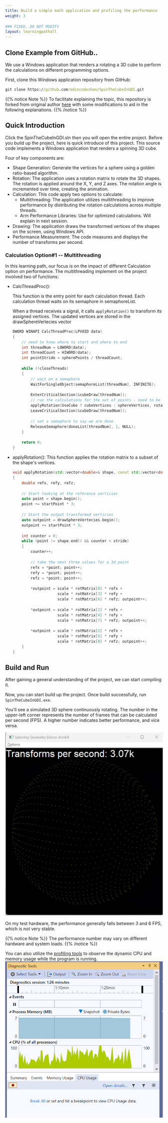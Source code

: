 ```yaml
---
title: Build a simple math application and profiling the performance
weight: 3

### FIXED, DO NOT MODIFY
layout: learningpathall
---
```


## Clone Example from GitHub..

We use a Windows application that renders a rotating a 3D cube to perform the calculations on different programming options.

First, clone this Windows application repository from GitHub:

```cmd
git clone https://github.com/odincodeshen/SpinTheCubeInGDI.git
```

{{% notice Note %}}
To facilitate explaining the topic, this repository is forked from original author [here](https://github.com/marcpems/SpinTheCubeInGDI) with some modifications to aid in the following explanations.
{{% /notice %}}

## Quick Introduction

Click the SpinTheCubeInGDI.sln then you will open the entire project.
Before you build up the project, here is quick introduce of this project.
This source code implements a Windows application that renders a spinning 3D cube.

Four of key components are:
 - Shape Generation: Generate the vertices for a sphere using a golden ratio-based algorithm.
 - Rotation: The application uses a rotation matrix to rotate the 3D shapes. The rotation is applied around the X, Y, and Z axes. The rotation angle is incremented over time, creating the animation.
 - Calculation: This code apply two options to calculate:
    - Multithreading: The application utilizes multithreading to improve performance by distributing the rotation calculations across multiple threads.
    - Arm Performance Libraries: Use for optimized calculations. Will explain in next session.
 - Drawing: The application draws the transformed vertices of the shapes on the screen, using Windows API.
 - Performance Measurement: The code measures and displays the number of transforms per second.


### Calculation Option#1 -- Multithreading

In this learning path, our focus is on the impact of different Calculation option on performance.
The multithreading implement on the project involved two of functions:
 - CalcThreadProc():
    
    This function is the entry point for each calculation thread.  Each calculation thread waits on its semaphore in semaphoreList.
   
    When a thread receives a signal, it calls `applyRotation()` to transform its assigned vertices. The updated vertices are stored in the drawSphereVertecies vector
   
    ```c++
    DWORD WINAPI CalcThreadProc(LPVOID data)
    {
        // need to know where to start and where to end
        int threadNum = LOWORD(data);
        int threadCount = HIWORD(data);
        int pointStride = spherePoints / threadCount;

        while (!closeThreads)
        {
            // wait on a semaphore
            WaitForSingleObject(semaphoreList[threadNum], INFINITE);

            EnterCriticalSection(&cubeDraw[threadNum]);
            // run the calculations for the set of points - need to be global
            applyRotation(UseCube ? cubeVertices : sphereVertices, rotationInX, threadNum * pointStride, pointStride);
            LeaveCriticalSection(&cubeDraw[threadNum]);

            // set a semaphore to say we are done
            ReleaseSemaphore(doneList[threadNum], 1, NULL);
        }

        return 0;
    }
    ```
 
 - applyRotation():
    This function applies the rotation matrix to a subset of the shape's vertices.
    ```c++
    void applyRotation(std::vector<double>& shape, const std::vector<double>& rotMatrix, int startPoint, int stride)
    {
        double refx, refy, refz;

        // Start looking at the reference verticies 
        auto point = shape.begin();
        point += startPoint * 3;

        // Start the output transformed verticies 
        auto outpoint = drawSphereVertecies.begin();
        outpoint += startPoint * 3;

        int counter = 0;
        while (point != shape.end() && counter < stride)
        {
            counter++;

            // take the next three values for a 3d point
            refx = *point; point++;
            refy = *point; point++;
            refz = *point; point++;

            *outpoint = scale * rotMatrix[0] * refx + 
                        scale * rotMatrix[3] * refy + 
                        scale * rotMatrix[6] * refz; outpoint++;

            *outpoint = scale * rotMatrix[1] * refx + 
                        scale * rotMatrix[4] * refy + 
                        scale * rotMatrix[7] * refz; outpoint++;

            *outpoint = scale * rotMatrix[2] * refx + 
                        scale * rotMatrix[5] * refy + 
                        scale * rotMatrix[8] * refz; outpoint++;
        }
    }
    ```


## Build and Run

After gaining a general understanding of the project, we can start compiling it.

Now, you can start build up the project. Once build successfully, run `SpinTheCubeInGDI.exe`.

You'll see a simulated 3D sphere continuously rotating. The number in the upper-left corner represents the number of frames that can be calculated per second (FPS). A higher number indicates better performance, and vice versa.

 ![gif1](./figures/multithreading.gif)

On my test hardware, the performance generally falls between 3 and 6 FPS, which is not very stable.

{{% notice Note %}}
The performance number may vary on different hardware and system loads.
{{% /notice %}}



You can also utilize the [profiling tools](https://learn.microsoft.com/en-us/visualstudio/profiling/profiling-feature-tour?view=vs-2022) to observe the dynamic CPU and memory usage while the program is running.
 ![img8](./figures/mt_cpumem_usage1.png)


